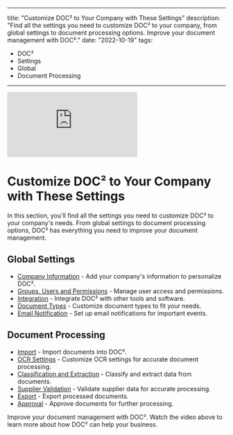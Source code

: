 
---
title: "Customize DOC² to Your Company with These Settings"
description: "Find all the settings you need to customize DOC² to your company, from global settings to document processing options. Improve your document management with DOC²."
date: "2022-10-19"
tags:
  - DOC²
  - Settings
  - Global
  - Document Processing
---

<div class='video-container'>
  <iframe src="https://www.youtube.com/embed/VIDEO_ID" frameborder="0" allowfullscreen></iframe>
</div>

# Customize DOC² to Your Company with These Settings

In this section, you'll find all the settings you need to customize DOC² to your company's needs. From global settings to document processing options, DOC² has everything you need to improve your document management.

## Global Settings

- [Company Information](/doc2/company-information/) - Add your company's information to personalize DOC².
- [Groups, Users and Permissions](/security/privileges/) - Manage user access and permissions.
- [Integration](/doc2/settings/integration/) - Integrate DOC² with other tools and software.
- [Document Types](/doc2/settings-document-types/) - Customize document types to fit your needs.
- [Email Notification](/doc2/settings/email-notification/) - Set up email notifications for important events.

## Document Processing

- [Import](/doc2/import/) - Import documents into DOC².
- [OCR Settings](/doc2/document-validation/ocr-view/) - Customize OCR settings for accurate document processing.
- [Classification and Extraction](/doc2/document-validation/) - Classify and extract data from documents.
- [Supplier Validation](/doc2/settings-master-data-validation/) - Validate supplier data for accurate processing.
- [Export](/doc2/export/) - Export processed documents.
- [Approval](/example/approval/) - Approve documents for further processing.

Improve your document management with DOC². Watch the video above to learn more about how DOC² can help your business.
